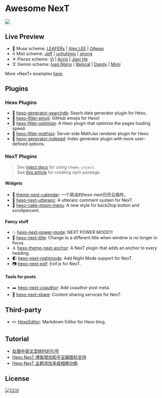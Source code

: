 # Awesome NexT

[![](https://raw.githubusercontent.com/sindresorhus/awesome/master/media/badge-flat2.svg?sanitize=true)](https://github.com/sindresorhus/awesome)

## Live Preview

* :heart_decoration: Muse scheme: [LEAFERx](https://leaferx.online) | [Alex LEE](http://saili.science) | [OAwan](https://oawan.me)
* :six_pointed_star: Mist scheme: [Jeff](https://blog.zzbd.org) | [uchuhimo](https://uchuhimo.me) | [xirong](http://www.ixirong.com)
* :pisces: Pisces scheme: [Vi](https://notes.iissnan.com) | [Acris](https://acris.me) | [Jiaxi He](https://jiaxi.io)
* :gemini: Gemini scheme: [Ivan.Nginx](https://almostover.ru) | [Raincal](https://raincal.com) | [Dandy](https://dandyxu.me) | [Mimi](https://zhangshuqiao.org)

More «NexT» examples [here](https://github.com/iissnan/hexo-theme-next/issues/119).

## Plugins

### Hexo Plugins

* :mag_right: [hexo-generator-searchdb](https://github.com/theme-next/hexo-generator-searchdb): Seach data generator plugin for Hexo.
* :tada: [hexo-filter-emoji](https://github.com/theme-next/hexo-filter-emoji): GitHub emojis for Hexo!
* :crystal_ball: [hexo-filter-optimize](https://github.com/theme-next/hexo-filter-optimize): A Hexo plugin that optimize the pages loading speed.
* :100: [hexo-filter-mathjax](https://github.com/stevenjoezhang/hexo-filter-mathjax): Server side MathJax renderer plugin for Hexo.
* :triangular_flag_on_post: [hexo-generator-indexed](https://github.com/stevenjoezhang/hexo-generator-indexed): Index generator plugin with more user-defined options.

### NexT Plugins

> See [inject docs](https://theme-next.org/docs/advanced-settings#Injects) for using `theme_inject`.  
See [this article](https://www.dnocm.com/articles/beechnut/hexo-next-injects/) for creating npm package.

#### Widgets

* :calendar: [theme-next-calendar](https://github.com/theme-next/theme-next-calendar): 一个简洁的hexo-next日历云插件。
* :speech_balloon: [hexo-next-utteranc](https://github.com/theme-next/hexo-next-utteranc): A utteranc comment system for NexT.
* :cake: [hexo-cake-moon-menu](https://github.com/jiangtj-lab/hexo-cake-moon-menu): A new style for back2top button and scrollpercent.

#### Fancy stuff

* :boom: [hexo-next-power-mode](https://github.com/theme-next/hexo-next-power-mode): NEXT POWER MODE!!!
* :bookmark: [hexo-next-title](https://github.com/theme-next/hexo-next-title): Change to a different title when window is no longer in focus.
* :anchor: [hexo-theme-next-anchor](https://github.com/1v9/hexo-theme-next-anchor): A NexT plugin that adds an anchor to every heading.
* :first_quarter_moon: [hexo-next-nightmode](https://github.com/1v9/hexo-next-nightmode): Add Night Mode support for NexT.
* :camera: [hexo-next-exif](https://github.com/theme-next/hexo-next-exif): Exif.js for NexT.

#### Tools for posts

* :black_nib: [hexo-next-coauthor](https://github.com/theme-next/hexo-next-coauthor): Add coauthor post meta.
* :gift: [hexo-next-share](https://github.com/theme-next/hexo-next-share): Content sharing services for NexT.

## Third-party

* :pencil2: [HexoEditor](https://github.com/zhuzhuyule/HexoEditor): Markdown Editor for Hexo blog.

## Tutorial

* [处理中英文混排时的引号](https://github.com/theme-next/hexo-theme-next/issues/462#issuecomment-435429592)
* [Hexo NexT 博客增加知乎豆瓣图标支持](https://blog.dlzhang.com/posts/89dad1c1/)
* [Hexo NexT 主题添加多级相册功能](http://houmin.cc/posts/d487dd02/)

## License

[![CC0](http://mirrors.creativecommons.org/presskit/buttons/88x31/svg/cc-zero.svg)](https://creativecommons.org/publicdomain/zero/1.0/)
